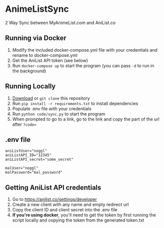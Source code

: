 # AnimeListSync
2 Way Sync between MyAnimeList.com and AniList.co

## Running via Docker
1. Modify the included docker-compose.yml file with your credentials and rename to docker-compose.yml
2. Get the AniList API token (see below)
2. Run `docker-compose up` to start the program (you can pass `-d` to run in the background)
## Running Locally
1. [Download](https://github.com/noggl/AnimeListSync/archive/refs/heads/main.zip) or `git clone` this repository
2. Run `pip install -r requirements.txt` to install dependencies
3. Populate .env file with your credentials
4. Run `python code/sync.py` to start the program
5. When prompted to go to a link, go to the link and copy the part of the url after `?code=`

## .env file

```
aniListUser="noggl"
aniListAPI_ID="12345"
aniListAPI_secret="some_secret"

malUser="noggl"
malPassword="mal_password"
```

## Getting AniList API credentials
1. Go to https://anilist.co/settings/developer
2. Create a new client with any name and empty redirect url
3. Copy the client ID and client secret into the .env file
4. **If you're using docker**, you'll need to get the token by first running the script locally and copying the token from the generated token.txt
